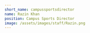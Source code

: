 ```yaml
---
short_name: campussportsdirector
name: Razin Khan
position: Campus Sports Director
image: /assets/images/staff/Razin.png
---
```

